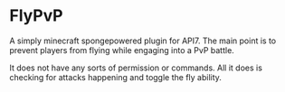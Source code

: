 # FlyPvP
A simply minecraft spongepowered plugin for API7. The main point is to prevent players from flying while engaging into a PvP battle.

It does not have any sorts of permission or commands. All it does is checking for attacks happening and toggle the fly ability.
